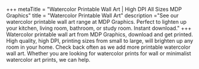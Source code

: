 +++
metaTitle = "Watercolor Printable Wall Art | High DPI All Sizes MDP Graphics"
title = "Watercolor Printable Wall Art"
description ="See our watercolor printable wall art range at MDP Graphics. Perfect to lighten up your kitchen, living room, bathroom, or study room. Instant download."
+++
Watercolor printable wall art from MDP Graphics, download and get printed. High quality, high DPI, printing sizes from small to large, will brighten up any room in your home. Check back often as we add more printable watercolor wall art.  Whether you are looking for watercolor prints for wall or minimalist watercolor art prints, we can help.